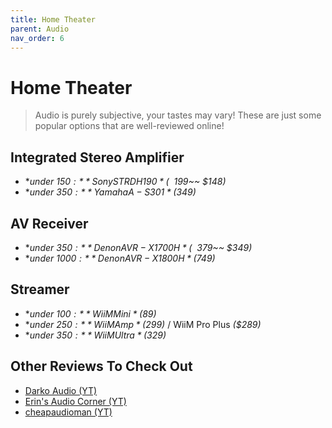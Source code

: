 ```yaml
---
title: Home Theater
parent: Audio
nav_order: 6
---
```

# Home Theater

> Audio is purely subjective, your tastes may vary! These are just some popular options that are well-reviewed online!

## Integrated Stereo Amplifier

- **under $150:** Sony STRDH190 *(~~$199~~ $148)*
- **under $350:** Yamaha A-S301 *($349)*

## AV Receiver

- **under $350:** Denon AVR-X1700H *(~~$379~~ $349)*
- **under $1000:** Denon AVR-X1800H *($749)*

## Streamer

- **under $100:** WiiM Mini *($89)*
- **under $250:** WiiM Amp *($299)* / WiiM Pro Plus *($289)* 
- **under $350:** WiiM Ultra *($329)*

## Other Reviews To Check Out

- [Darko Audio (YT)](https://www.youtube.com/channel/UCQIcXQ2n0sa-7CD0NtqnrrA)
- [Erin's Audio Corner (YT)](https://www.youtube.com/channel/UCW_IqM21u0J-zsKtCq4Gj2w)
- [cheapaudioman (YT)](https://www.youtube.com/channel/UCkr6cLAnZiz5NH0NzjNK8rg)